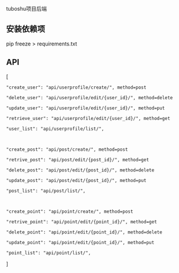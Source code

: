 tuboshu项目后端

## 安装依赖项

pip freeze > requirements.txt

## API

[

    "create_user": "api/userprofile/create/", method=post

    "delete_user": "api/userprofile/edit/{user_id}/", method=delete

    "update_user": "api/userprofile/edit/{user_id}/", method=put

    "retrieve_user": "api/userprofile/edit/{user_id}/", method=get

    "user_list": "api/userprofile/list/",
    
    
    
    "create_post": "api/post/create/", method=post
    
    "retrive_post": "api/post/edit/{post_id}/", method=get
    
    "delete_post": "api/post/edit/{post_id}/", method=delete

    "update_post": "api/post/edit/{post_id}/", method=put
    
    "post_list": "api/post/list/",
    
    
    
    "create_point": "api/point/create/", method=post
    
    "retrive_point": "api/point/edit/{point_id}/", method=get
    
    "delete_point": "api/point/edit/{point_id}/", method=delete

    "update_point": "api/point/edit/{point_id}/", method=put
    
    "point_list": "api/point/list/",
]
